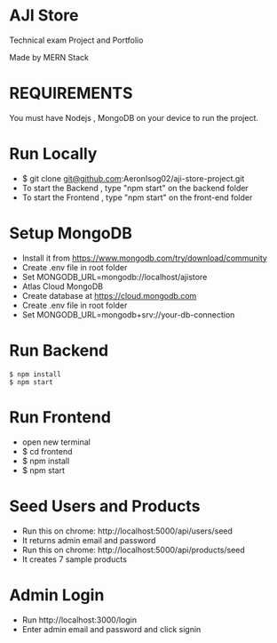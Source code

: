 # AJI Store

Technical exam Project and Portfolio

Made by MERN Stack

# REQUIREMENTS

You must have Nodejs , MongoDB on your device to run the project.

# Run Locally

- $ git clone git@github.com:AeronIsog02/aji-store-project.git
- To start the Backend , type "npm start" on the backend folder
- To start the Frontend , type "npm start" on the front-end folder

# Setup MongoDB

- Install it from https://www.mongodb.com/try/download/community
- Create .env file in root folder
- Set MONGODB_URL=mongodb://localhost/ajistore
- Atlas Cloud MongoDB
- Create database at https://cloud.mongodb.com
- Create .env file in root folder
- Set MONGODB_URL=mongodb+srv://your-db-connection

# Run Backend
    $ npm install
    $ npm start

# Run Frontend
- open new terminal
- $ cd frontend
- $ npm install
- $ npm start

# Seed Users and Products
- Run this on chrome: http://localhost:5000/api/users/seed
- It returns admin email and password
- Run this on chrome: http://localhost:5000/api/products/seed
- It creates 7 sample products

# Admin Login
- Run http://localhost:3000/login
- Enter admin email and password and click signin

